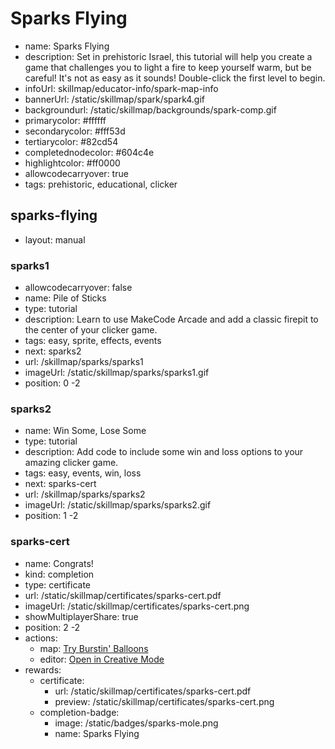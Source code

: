# Sparks Flying
* name: Sparks Flying
* description: Set in prehistoric Israel, this tutorial will help you create a game that challenges you to light a fire to keep yourself warm, but be careful! It's not as easy as it sounds!  Double-click the first level to begin.
* infoUrl: skillmap/educator-info/spark-map-info
* bannerUrl: /static/skillmap/spark/spark4.gif
* backgroundurl: /static/skillmap/backgrounds/spark-comp.gif
* primarycolor: #ffffff
* secondarycolor: #fff53d
* tertiarycolor: #82cd54
* completednodecolor: #604c4e
* highlightcolor: #ff0000
* allowcodecarryover: true
* tags: prehistoric, educational, clicker


## sparks-flying
* layout: manual


### sparks1
* allowcodecarryover: false
* name: Pile of Sticks
* type: tutorial
* description: Learn to use MakeCode Arcade and add a classic firepit to the center of your clicker game.
* tags: easy, sprite, effects, events
* next: sparks2
* url: /skillmap/sparks/sparks1
* imageUrl: /static/skillmap/sparks/sparks1.gif
* position: 0 -2



### sparks2
* name: Win Some, Lose Some
* type: tutorial
* description: Add code to include some win and loss options to your amazing clicker game.
* tags: easy, events, win, loss
* next: sparks-cert
* url: /skillmap/sparks/sparks2
* imageUrl: /static/skillmap/sparks/sparks2.gif
* position: 1 -2

<!--
### sparks3
* name: Get Animated
* type: tutorial
* description: Finish your game by adding a thrilling carnival sound and real frame-by-frame animations!
* tags: easy, clicker, sprite, buttons
* next: sparks4
* url: /skillmap/sparks/sparks3
* imageUrl: /static/skillmap/sparks/sparks3.gif
* position: 1 1



### sparks4
* name: Play with Friends
* type: tutorial
* description: Want to play with friends? A few simple changes will have you playing chase in no time!
* tags: easy, clicker, multiplayer, buttons
* next: sparks-cert
* url: /skillmap/sparks/sparks4
* imageUrl: /static/skillmap/sparks/sparks3.gif
* position: 1 0
-->

### sparks-cert
* name: Congrats!
* kind: completion
* type: certificate
* url: /static/skillmap/certificates/sparks-cert.pdf
* imageUrl: /static/skillmap/certificates/sparks-cert.png
* showMultiplayerShare: true
* position: 2 -2
* actions:
    * map: [Try Burstin' Balloons](/skillmap/balloon)
    * editor: [Open in Creative Mode](/)
* rewards:
    * certificate:
        * url: /static/skillmap/certificates/sparks-cert.pdf
        * preview: /static/skillmap/certificates/sparks-cert.png
    * completion-badge:
        * image: /static/badges/sparks-mole.png
        * name: Sparks Flying
